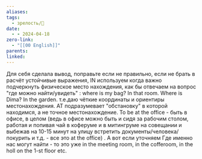 ```yaml
---
aliases: 
tags:
  - зрелость/🌱
date:
  - - 2024-04-18
zero-link:
  - "[[00 English]]"
parents: 
linked:
---
```

Для себя сделала вывод, поправьте если не правильно, если не брать в расчёт устойчивые выражения, IN используем когда важно подчеркнуть физическое место нахождения, как бы отвечаем на вопрос "где можно найти/увидеть" : where is my bag? In that room. Where is Dima? In the garden. т.е.даю чёткие координаты и ориентиры местонахождения. AT подразумевает "обстановку" в которой находимся, а не точное местонахождение. To be at the office - быть в офисе, в целом (ведь в офисе можно быть и сидя за рабочим столом, работая и попивая чай в коферуме и в митингруме на совещании и выбежав на 10-15 минут на улицу встретить документы/человека/покурить и т.д. - все это at the office) . А вот если уточняем Где именно нас могут найти - то это уже in the meeting room, in the cofferoom, in the holl on the 1-st floor etc.